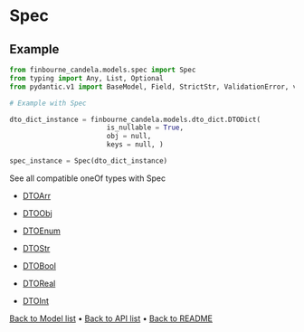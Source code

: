 # Spec

## Example

```python
from finbourne_candela.models.spec import Spec
from typing import Any, List, Optional
from pydantic.v1 import BaseModel, Field, StrictStr, ValidationError, validator

# Example with Spec 

dto_dict_instance = finbourne_candela.models.dto_dict.DTODict(
                        is_nullable = True, 
                        obj = null, 
                        keys = null, )

spec_instance = Spec(dto_dict_instance)

```
See all compatible oneOf types with Spec


 * [DTOArr](./DTOArr.md)

 * [DTOObj](./DTOObj.md)

 * [DTOEnum](./DTOEnum.md)

 * [DTOStr](./DTOStr.md)

 * [DTOBool](./DTOBool.md)

 * [DTOReal](./DTOReal.md)

 * [DTOInt](./DTOInt.md)

[Back to Model list](../README.md#documentation-for-models) &#8226; [Back to API list](../README.md#documentation-for-api-endpoints) &#8226; [Back to README](../README.md)

